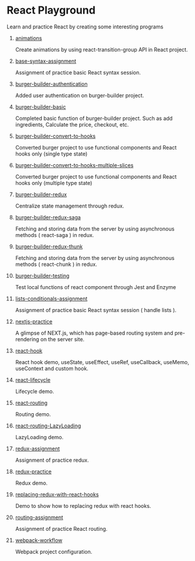 # React Playground
Learn and practice React by creating some interesting programs

1. [animations](https://github.com/Yanhong95/ReactPlayground/tree/master/animations)

   Create animations by using react-transition-group API in React project.

2. [base-syntax-assignment](https://github.com/Yanhong95/ReactPlayground/tree/master/base-syntax-assignment)

   Assignment of practice basic React syntax session.

3. [burger-builder-authentication](https://github.com/Yanhong95/ReactPlayground/tree/master/burger-builder-authentication)

   Added user authentication on burger-builder project.

4. [burger-builder-basic](https://github.com/Yanhong95/ReactPlayground/tree/master/burger-builder-basic)

   Completed basic function of burger-builder project. Such as add ingredients, Calculate the price, checkout, etc.

5. [burger-builder-convert-to-hooks](https://github.com/Yanhong95/ReactPlayground/tree/master/burger-builder-convert-to-hooks)

   Converted burger project to use functional components and React hooks only (single type state)

6. [burger-builder-convert-to-hooks-multiple-slices]()

   Converted burger project to use functional components and React hooks only (multiple type state)

7. [burger-builder-redux](https://github.com/Yanhong95/ReactPlayground/tree/master/burger-builder-redux)

   Centralize state management through redux.

8. [burger-builder-redux-saga](https://github.com/Yanhong95/ReactPlayground/tree/master/burger-builder-redux-saga)

   Fetching and storing data from the server by using asynchronous methods ( react-saga ) in redux.

9. [burger-builder-redux-thunk](https://github.com/Yanhong95/ReactPlayground/tree/master/burger-builder-redux-thunk)

   Fetching and storing data from the server by using asynchronous methods ( react-chunk ) in redux.

10. [burger-builder-testing](https://github.com/Yanhong95/ReactPlayground/tree/master/burger-builder-testing)

    Test local functions of react component through Jest and Enzyme

11. [lists-conditionals-assignment](https://github.com/Yanhong95/ReactPlayground/tree/master/lists-conditionals-assignment)

    Assignment of practice basic React syntax session ( handle lists ).

12. [nextjs-practice](https://github.com/Yanhong95/ReactPlayground/tree/master/nextjs)

    A glimpse of NEXT.js, which has page-based routing system and pre-rendering on the server site.

13. [react-hook](https://github.com/Yanhong95/ReactPlayground/tree/master/react-hook)

    React hook demo, useState, useEffect, useRef, useCallback, useMemo, useContext and custom hook.

14. [react-lifecycle](https://github.com/Yanhong95/ReactPlayground/tree/master/my-lifecycle)

    Lifecycle demo.

15. [react-routing](https://github.com/Yanhong95/ReactPlayground/tree/master/react-routing)

    Routing demo.

16. [react-routing-LazyLoading](https://github.com/Yanhong95/ReactPlayground/tree/master/react-routing-LazyLoading)

    LazyLoading demo.

17. [redux-assignment](https://github.com/Yanhong95/ReactPlayground/tree/master/redux-assignment)

    Assignment of practice redux.

18. [redux-practice](https://github.com/Yanhong95/ReactPlayground/tree/master/redux-practice)

    Redux demo.

19. [replacing-redux-with-react-hooks](https://github.com/Yanhong95/ReactPlayground/tree/master/replacing-redux-with-react-hooks)

    Demo to show how to replacing redux with react hooks.

20. [routing-assignment](https://github.com/Yanhong95/ReactPlayground/tree/master/routing-assignment)

    Assignment of practice React routing.

21. [webpack-workflow](https://github.com/Yanhong95/ReactPlayground/tree/master/webpack-workflow)

    Webpack project configuration.
